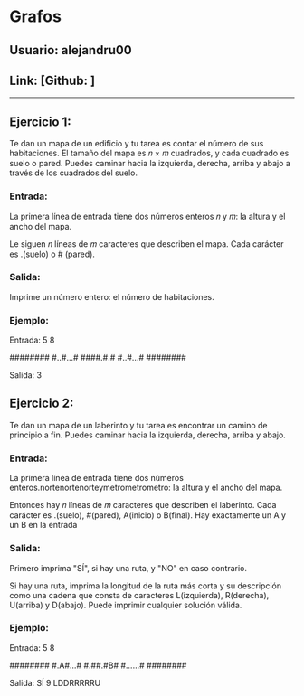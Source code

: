 # Grafos
## Usuario: alejandru00
## Link: [Github: ]
----------------------------------
## Ejercicio 1:

Te dan un mapa de un edificio y tu tarea es contar el número de sus habitaciones. El
tamaño del mapa es 𝑛 × 𝑚 cuadrados, y cada cuadrado es suelo o pared. Puedes caminar
hacia la izquierda, derecha, arriba y abajo a través de los cuadrados del suelo.


### Entrada:

La primera línea de entrada tiene dos números enteros 𝑛 y 𝑚: la altura y el ancho del mapa.

Le siguen 𝑛 líneas de 𝑚 caracteres que describen el mapa. Cada carácter es .(suelo) o #
(pared).


### Salida:

Imprime un número entero: el número de habitaciones.


### Ejemplo:
Entrada:
5 8

########
#..#...#
####.#.#
#..#...#
########

Salida:
3



## Ejercicio 2:

Te dan un mapa de un laberinto y tu tarea es encontrar un camino de principio a fin. Puedes
caminar hacia la izquierda, derecha, arriba y abajo.


### Entrada:

La primera línea de entrada tiene dos números enteros.nortenortenorteymetrometrometro: la
altura y el ancho del mapa.

Entonces hay 𝑛 líneas de 𝑚 caracteres que describen el laberinto. Cada carácter es
.(suelo), #(pared), A(inicio) o B(final). Hay exactamente un A y un B en la entrada


### Salida:

Primero imprima "SÍ", si hay una ruta, y "NO" en caso contrario.

Si hay una ruta, imprima la longitud de la ruta más corta y su descripción como una cadena
que consta de caracteres L(izquierda), R(derecha), U(arriba) y D(abajo). Puede imprimir
cualquier solución válida.



### Ejemplo:

Entrada:
5 8

########
#.A#...#
#.##.#B#
#......#
########

Salida:
SÍ
9
LDDRRRRRU
